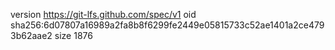 version https://git-lfs.github.com/spec/v1
oid sha256:6d07807a16989a2fa8b8f6299fe2449e05815733c52ae1401a2ce4793b62aae2
size 1876
